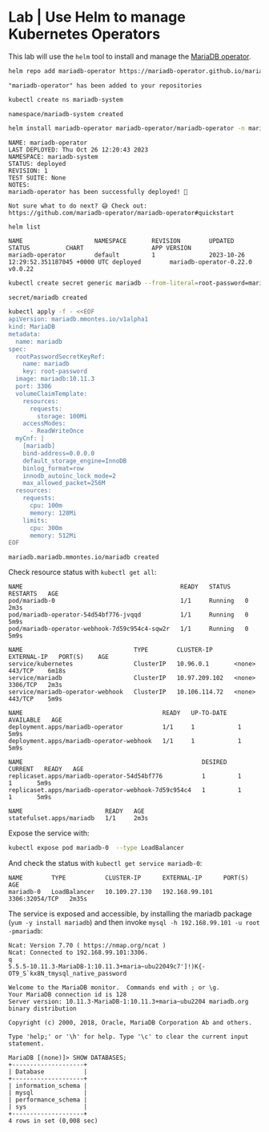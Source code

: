 # Lab | Use Helm to manage Kubernetes Operators

This lab will use the `helm` tool to install and manage the [MariaDB operator](https://mariadb.org/mariadb-in-kubernetes-with-mariadb-operator/).

```bash
helm repo add mariadb-operator https://mariadb-operator.github.io/mariadb-operator
```

```console
"mariadb-operator" has been added to your repositories
```

```bash
kubectl create ns mariadb-system
```

```console
namespace/mariadb-system created
```

```bash
helm install mariadb-operator mariadb-operator/mariadb-operator -n mariadb-system
```

```console
NAME: mariadb-operator
LAST DEPLOYED: Thu Oct 26 12:20:43 2023
NAMESPACE: mariadb-system
STATUS: deployed
REVISION: 1
TEST SUITE: None
NOTES:
mariadb-operator has been successfully deployed! 🦭

Not sure what to do next? 😅 Check out:
https://github.com/mariadb-operator/mariadb-operator#quickstart
```

```bash
helm list
```

```console
NAME                    NAMESPACE       REVISION        UPDATED                                 STATUS          CHART                   APP VERSION
mariadb-operator        default         1               2023-10-26 12:29:52.351187045 +0000 UTC deployed        mariadb-operator-0.22.0 v0.0.22
```

```bash
kubectl create secret generic mariadb --from-literal=root-password=mariadb
```

```console
secret/mariadb created
```

```bash
kubectl apply -f - <<EOF
apiVersion: mariadb.mmontes.io/v1alpha1
kind: MariaDB
metadata:
  name: mariadb
spec:
  rootPasswordSecretKeyRef:
    name: mariadb
    key: root-password
  image: mariadb:10.11.3
  port: 3306
  volumeClaimTemplate:
    resources:
      requests:
        storage: 100Mi
    accessModes:
      - ReadWriteOnce
  myCnf: |
    [mariadb]
    bind-address=0.0.0.0
    default_storage_engine=InnoDB
    binlog_format=row
    innodb_autoinc_lock_mode=2
    max_allowed_packet=256M
  resources:
    requests:
      cpu: 100m
      memory: 128Mi
    limits:
      cpu: 300m
      memory: 512Mi
EOF
```

```console
mariadb.mariadb.mmontes.io/mariadb created
```

Check resource status with `kubectl get all`:

```console
NAME                                            READY   STATUS    RESTARTS   AGE
pod/mariadb-0                                   1/1     Running   0          2m3s
pod/mariadb-operator-54d54bf776-jvqqd           1/1     Running   0          5m9s
pod/mariadb-operator-webhook-7d59c954c4-sqw2r   1/1     Running   0          5m9s

NAME                               TYPE        CLUSTER-IP      EXTERNAL-IP   PORT(S)    AGE
service/kubernetes                 ClusterIP   10.96.0.1       <none>        443/TCP    6m18s
service/mariadb                    ClusterIP   10.97.209.102   <none>        3306/TCP   2m3s
service/mariadb-operator-webhook   ClusterIP   10.106.114.72   <none>        443/TCP    5m9s

NAME                                       READY   UP-TO-DATE   AVAILABLE   AGE
deployment.apps/mariadb-operator           1/1     1            1           5m9s
deployment.apps/mariadb-operator-webhook   1/1     1            1           5m9s

NAME                                                  DESIRED   CURRENT   READY   AGE
replicaset.apps/mariadb-operator-54d54bf776           1         1         1       5m9s
replicaset.apps/mariadb-operator-webhook-7d59c954c4   1         1         1       5m9s

NAME                       READY   AGE
statefulset.apps/mariadb   1/1     2m3s
```

Expose the service with:

```bash
kubectl expose pod mariadb-0  --type LoadBalancer
```

And check the status with `kubectl get service mariadb-0`:

```console
NAME        TYPE           CLUSTER-IP      EXTERNAL-IP      PORT(S)          AGE
mariadb-0   LoadBalancer   10.109.27.130   192.168.99.101   3306:32054/TCP   2m35s
```

The service is exposed and accessible, by installing the mariadb package (`yum
-y install mariadb`) and then invoke `mysql -h 192.168.99.101 -u root -pmariadb`:

```console
Ncat: Version 7.70 ( https://nmap.org/ncat )
Ncat: Connected to 192.168.99.101:3306.
q
5.5.5-10.11.3-MariaDB-1:10.11.3+maria~ubu22049c7']!)K{-OT9_S`kx8N_tmysql_native_password

Welcome to the MariaDB monitor.  Commands end with ; or \g.
Your MariaDB connection id is 128
Server version: 10.11.3-MariaDB-1:10.11.3+maria~ubu2204 mariadb.org binary distribution

Copyright (c) 2000, 2018, Oracle, MariaDB Corporation Ab and others.

Type 'help;' or '\h' for help. Type '\c' to clear the current input statement.

MariaDB [(none)]> SHOW DATABASES;
+--------------------+
| Database           |
+--------------------+
| information_schema |
| mysql              |
| performance_schema |
| sys                |
+--------------------+
4 rows in set (0,008 sec)

```
